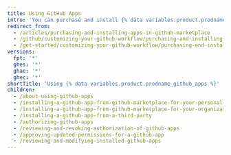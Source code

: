 ```yaml
---
title: Using GitHub Apps
intro: 'You can purchase and install {% data variables.product.prodname_github_apps %} from {% data variables.product.prodname_marketplace %}.'
redirect_from:
  - /articles/purchasing-and-installing-apps-in-github-marketplace
  - /github/customizing-your-github-workflow/purchasing-and-installing-apps-in-github-marketplace
  - /get-started/customizing-your-github-workflow/purchasing-and-installing-apps-in-github-marketplace
versions:
  fpt: '*'
  ghes: '*'
  ghae: '*'
  ghec: '*'
shortTitle: 'Using {% data variables.product.prodname_github_apps %}'
children:
  - /about-using-github-apps
  - /installing-a-github-app-from-github-marketplace-for-your-personal-account
  - /installing-a-github-app-from-github-marketplace-for-your-organizations
  - /installing-a-github-app-from-a-third-party
  - /authorizing-github-apps
  - /reviewing-and-revoking-authorization-of-github-apps
  - /approving-updated-permissions-for-a-github-app
  - /reviewing-and-modifying-installed-github-apps
---
```


